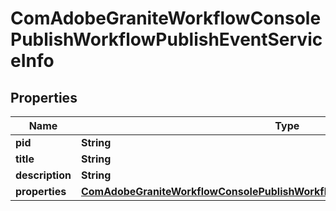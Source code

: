 
# ComAdobeGraniteWorkflowConsolePublishWorkflowPublishEventServiceInfo

## Properties
Name | Type | Description | Notes
------------ | ------------- | ------------- | -------------
**pid** | **String** |  |  [optional]
**title** | **String** |  |  [optional]
**description** | **String** |  |  [optional]
**properties** | [**ComAdobeGraniteWorkflowConsolePublishWorkflowPublishEventServiceProperties**](ComAdobeGraniteWorkflowConsolePublishWorkflowPublishEventServiceProperties.md) |  |  [optional]




